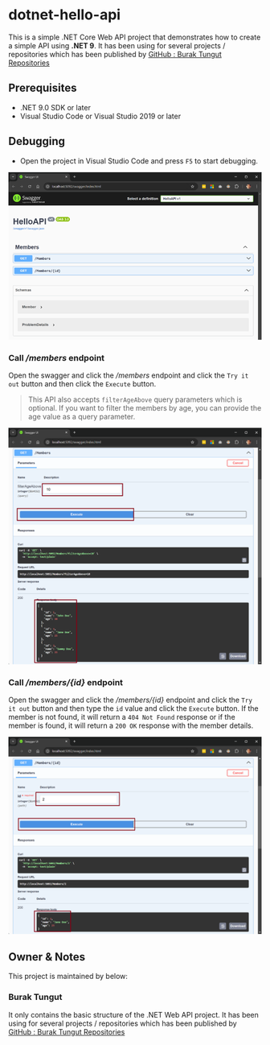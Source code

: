 # dotnet-hello-api

This is a simple .NET Core Web API project that demonstrates how to create a simple API using **.NET 9**. It has been using for several projects / repositories which has been published by [GitHub : Burak Tungut Repositories](https://github.com/btungut)

## Prerequisites

- .NET 9.0 SDK or later
- Visual Studio Code or Visual Studio 2019 or later

## Debugging

- Open the project in Visual Studio Code and press `F5` to start debugging.

![Debugging and swagger screen](./.img/debug_01.png)

### Call */members* endpoint

Open the swagger and click the */members* endpoint and click the `Try it out` button and then click the `Execute` button.

> This API also accepts `filterAgeAbove` query parameters which is optional. If you want to filter the members by age, you can provide the age value as a query parameter.

![Debugging and swagger screen](./.img/debug_02.png)

### Call */members/{id}* endpoint

Open the swagger and click the */members/{id}* endpoint and click the `Try it out` button and then type the `id` value and click the `Execute` button. If the member is not found, it will return a `404 Not Found` response or if the member is found, it will return a `200 OK` response with the member details.

![Debugging and swagger screen](./.img/debug_03.png)

## Owner & Notes

This project is maintained by below:

### Burak Tungut

It only contains the basic structure of the .NET Web API project. It has been using for several projects / repositories which has been published by [GitHub : Burak Tungut Repositories](https://github.com/btungut)
